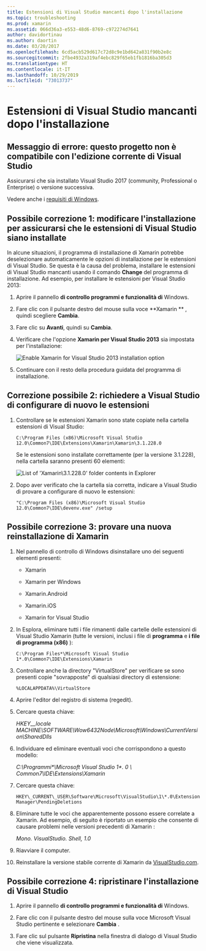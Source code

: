 ```yaml
---
title: Estensioni di Visual Studio mancanti dopo l'installazione
ms.topic: troubleshooting
ms.prod: xamarin
ms.assetid: 066d36a3-e553-48d6-8769-c972274d7641
author: davidortinau
ms.author: daortin
ms.date: 03/20/2017
ms.openlocfilehash: 6cd5acb529d617c72d8c9e1bd642a831f90b2e8c
ms.sourcegitcommit: 2fbe4932a319af4ebc829f65eb1fb1816ba305d3
ms.translationtype: HT
ms.contentlocale: it-IT
ms.lasthandoff: 10/29/2019
ms.locfileid: "73013737"
---
```

# <a name="missing-visual-studio-extensions-after-installation"></a>Estensioni di Visual Studio mancanti dopo l'installazione

## <a name="error-message-this-project-is-incompatible-with-the-current-edition-of-visual-studio"></a>Messaggio di errore: questo progetto non è compatibile con l'edizione corrente di Visual Studio

Assicurarsi che sia installato Visual Studio 2017 (community, Professional o Enterprise) o versione successiva.

Vedere anche i [requisiti di Windows](~/cross-platform/get-started/requirements.md#windows-requirements).

## <a name="possible-fix-1-change-the-installation-to-make-sure-the-visual-studio-extensions-are-installed"></a>Possibile correzione 1: modificare l'installazione per assicurarsi che le estensioni di Visual Studio siano installate

In alcune situazioni, il programma di installazione di Xamarin
 potrebbe deselezionare automaticamente le opzioni di installazione per le estensioni di Visual Studio. Se questa è la causa del problema, installare le estensioni di Visual Studio mancanti usando il comando **Change** del programma di installazione. Ad esempio, per installare le estensioni per Visual Studio 2013:

1. Aprire il pannello **di controllo programmi e funzionalità di** Windows.

2. Fare clic con il pulsante destro del mouse sulla voce **Xamarin
** , quindi scegliere **Cambia**.

3. Fare clic su **Avanti**, quindi su **Cambia**.

4. Verificare che l'opzione **Xamarin
 per Visual Studio 2013** sia impostata per l'installazione:

    ![](missing-vs-extensions-images/installer.png "Enable Xamarin for Visual Studio 2013 installation option")

5. Continuare con il resto della procedura guidata del programma di installazione.

## <a name="possible-fix-2-ask-visual-studio-to-set-up-the-extensions-again"></a>Correzione possibile 2: richiedere a Visual Studio di configurare di nuovo le estensioni

1. Controllare se le estensioni Xamarin
 sono state copiate nella cartella estensioni di Visual Studio:

    `C:\Program Files (x86)\Microsoft Visual Studio 12.0\Common7\IDE\Extensions\Xamarin\Xamarin\3.1.228.0`

    Se le estensioni sono installate correttamente (per la versione 3.1.228), nella cartella saranno presenti 60 elementi:

    ![](missing-vs-extensions-images/folder.png "List of 'Xamarin\3.1.228.0' folder contents in Explorer")

2. Dopo aver verificato che la cartella sia corretta, indicare a Visual Studio di provare a configurare di nuovo le estensioni:

    `"C:\Program Files (x86)\Microsoft Visual Studio 12.0\Common7\IDE\devenv.exe" /setup`

## <a name="possible-fix-3-try-a-fresh-reinstall-of-xamarin"></a>Possibile correzione 3: provare una nuova reinstallazione di Xamarin


1. Nel pannello di controllo di Windows disinstallare uno dei seguenti elementi presenti:

    * Xamarin

    * Xamarin per Windows

    * Xamarin.Android

    * Xamarin.iOS

    * Xamarin for Visual Studio

2. In Esplora, eliminare tutti i file rimanenti dalle cartelle delle estensioni di Visual Studio Xamarin
 (tutte le versioni, inclusi i file di **programma** e **i file di programma (x86)** ):

    `C:\Program Files*\Microsoft Visual Studio 1*.0\Common7\IDE\Extensions\Xamarin`

3. Controllare anche la directory "VirtualStore" per verificare se sono presenti copie "sovrapposte" di qualsiasi directory di estensione:

    `%LOCALAPPDATA%\VirtualStore`

4. Aprire l'editor del registro di sistema (regedit).

5. Cercare questa chiave:

    _HKEY\_\_locale MACHINE\SOFTWARE\Wow6432Node\Microsoft\Windows\CurrentVersion\SharedDlls_

6. Individuare ed eliminare eventuali voci che corrispondono a questo modello:

    _C:\Programmi\*\Microsoft Visual Studio 1\*. 0 \ Common7\IDE\Extensions\Xamarin_

7. Cercare questa chiave:

    `HKEY\_CURRENT\_USER\Software\Microsoft\VisualStudio\1\*.0\ExtensionManager\PendingDeletions`

8. Eliminare tutte le voci che apparentemente possono essere correlate a Xamarin. Ad esempio, di seguito è riportato un esempio che consente di causare problemi nelle versioni precedenti di Xamarin
:

    _Mono. VisualStudio. Shell, 1.0_

9. Riavviare il computer.

10. Reinstallare la versione stabile corrente di Xamarin
 da [VisualStudio.com](https://visualstudio.com/xamarin).

## <a name="possible-fix-4-repair-visual-studio-installation"></a>Possibile correzione 4: ripristinare l'installazione di Visual Studio

1. Aprire il pannello **di controllo programmi e funzionalità di** Windows.

2. Fare clic con il pulsante destro del mouse sulla voce Microsoft Visual Studio pertinente e selezionare **Cambia** .

3. Fare clic sul pulsante **Ripristina** nella finestra di dialogo di Visual Studio che viene visualizzata.
